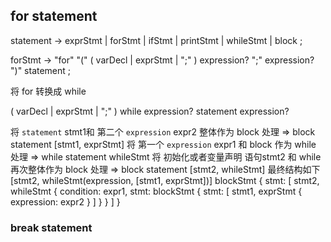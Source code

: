 ## for statement

statement      → exprStmt | forStmt | ifStmt | printStmt | whileStmt | block ;

forStmt        → "for" "(" ( varDecl | exprStmt | ";" ) expression? ";" expression? ")" statement ;

将 for 转换成 while
<!-- ( varDecl | exprStmt | ";" ) 
expression? ";"  expression 不存在 则代表条件为true
expression? -->

( varDecl | exprStmt | ";" ) 
while expression?
statement 
expression?

将 `statement` stmt1和 第二个 `expression` expr2 整体作为 block 处理  => block statement   [stmt1, exprStmt]
将 第一个 `expression` expr1 和 block 作为 while 处理  => while statement    whileStmt
将 初始化或者变量声明 语句stmt2 和 while  再次整体作为 block 处理 => block statement  [stmt2, whileStmt]
最终结构如下 [stmt2, whileStmt(expression, [stmt1, exprStmt])]
blockStmt {
    stmt: [
        stmt2,
        whileStmt {
            condition: expr1,
            stmt: blockStmt {
                stmt: [
                    stmt1,
                    exprStmt {
                        expression: expr2
                    }
                ]
            }
        }
    ]
}


### break statement
